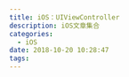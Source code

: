 ```yaml
---
title: iOS：UIViewController
description: iOS文章集合
categories:
  - iOS
date: 2018-10-20 10:28:47
tags:
---
```




